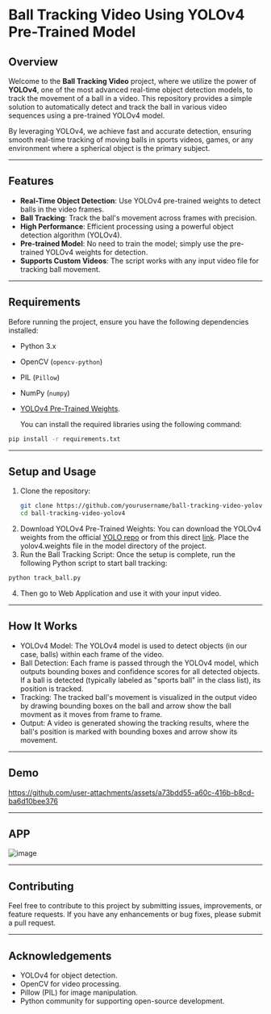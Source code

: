 # Ball Tracking Video Using YOLOv4 Pre-Trained Model

## Overview

Welcome to the **Ball Tracking Video** project, where we utilize the power of **YOLOv4**, one of the most advanced real-time object detection models, to track the movement of a ball in a video. This repository provides a simple solution to automatically detect and track the ball in various video sequences using a pre-trained YOLOv4 model.

By leveraging YOLOv4, we achieve fast and accurate detection, ensuring smooth real-time tracking of moving balls in sports videos, games, or any environment where a spherical object is the primary subject.

---

## Features

- **Real-Time Object Detection**: Use YOLOv4 pre-trained weights to detect balls in the video frames.
- **Ball Tracking**: Track the ball's movement across frames with precision.
- **High Performance**: Efficient processing using a powerful object detection algorithm (YOLOv4).
- **Pre-trained Model**: No need to train the model; simply use the pre-trained YOLOv4 weights for detection.
- **Supports Custom Videos**: The script works with any input video file for tracking ball movement.

---

## Requirements

Before running the project, ensure you have the following dependencies installed:

- Python 3.x
- OpenCV (`opencv-python`)
- PIL (`Pillow`)
- NumPy (`numpy`)
- [YOLOv4 Pre-Trained Weights](https://github.com/AlexeyAB/darknet/releases/download/darknet_yolo_v3_optimal/yolov4.weights).

  You can install the required libraries using the following command:

```bash
pip install -r requirements.txt
```

---
## Setup and Usage
1. Clone the repository:
     ```bash
     git clone https://github.com/yourusername/ball-tracking-video-yolov4.git
     cd ball-tracking-video-yolov4
     ```
2. Download YOLOv4 Pre-Trained Weights:
     You can download the YOLOv4 weights from the official [YOLO repo](https://github.com/AlexeyAB/darknet) or from this direct [link](https://github.com/AlexeyAB/darknet/releases/download/darknet_yolo_v3_optimal/yolov4.weights).
     Place the yolov4.weights file in the model directory of the project.
3. Run the Ball Tracking Script:
   Once the setup is complete, run the following Python script to start ball tracking:

```bash
python track_ball.py

```

4. Then go to Web Application and use it with your input video.


---



## How It Works

- YOLOv4 Model: The YOLOv4 model is used to detect objects (in our case, balls) within each frame of the video.
- Ball Detection: Each frame is passed through the YOLOv4 model, which outputs bounding boxes and confidence scores for all detected objects. If a ball is detected (typically labeled as "sports ball" in the class list), its position is tracked.
- Tracking: The tracked ball's movement is visualized in the output video by drawing bounding boxes on the ball and arrow show the ball movment as it moves from frame to frame.
- Output: A video is generated showing the tracking results, where the ball's position is marked with bounding boxes and arrow show its movement.

---

## Demo


https://github.com/user-attachments/assets/a73bdd55-a60c-416b-b8cd-ba6d10bee376


---

## APP
![image](https://github.com/user-attachments/assets/c3a26783-613a-48c3-ae7f-e81b648a6ed9)

---

## Contributing

Feel free to contribute to this project by submitting issues, improvements, or feature requests. If you have any enhancements or bug fixes, please submit a pull request.

---

## Acknowledgements
- YOLOv4 for object detection.
- OpenCV for video processing.
- Pillow (PIL) for image manipulation.
- Python community for supporting open-source development.
